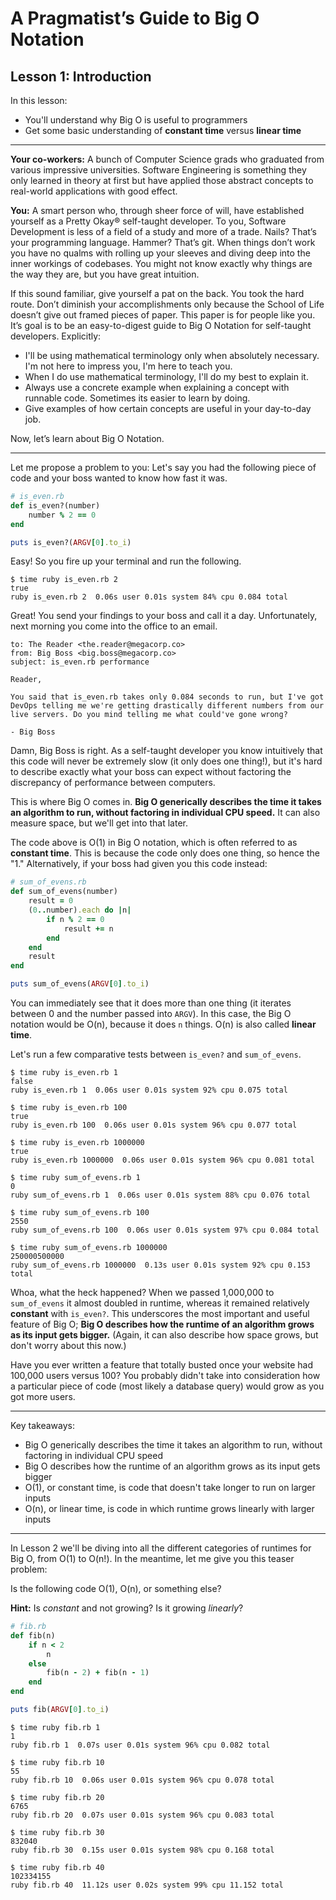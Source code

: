 A Pragmatist’s Guide to Big O Notation
======================================

Lesson 1: Introduction
----------------------

In this lesson:
- You'll understand why Big O is useful to programmers
- Get some basic understanding of **constant time** versus **linear time**

---

**Your co-workers:** A bunch of Computer Science grads who graduated from various impressive universities. Software Engineering is something they only learned in theory at first but have applied those abstract concepts to real-world applications with good effect.

**You:** A smart person who, through sheer force of will, have established yourself as a Pretty Okay® self-taught developer. To you, Software Development is less of a field of a study and more of a trade. Nails? That’s your programming language. Hammer? That’s git. When things don’t work you have no qualms with rolling up your sleeves and diving deep into the inner workings of codebases. You might not know exactly why things are the way they are, but you have great intuition. 

If this sound familiar, give yourself a pat on the back. You took the hard route. Don’t diminish your accomplishments only because the School of Life doesn’t give out framed pieces of paper. This paper is for people like you. It’s goal is to be an easy-to-digest guide to Big O Notation for self-taught developers. Explicitly: 

- I'll be using mathematical terminology only when absolutely necessary. I'm not here to impress you, I'm here to teach you. 
- When I do use mathematical terminology, I'll do my best to explain it. 
- Always use a concrete example when explaining a concept with runnable code. Sometimes its easier to learn by doing. 
- Give examples of how certain concepts are useful in your day-to-day job. 

Now, let’s learn about Big O Notation. 

---

Let me propose a problem to you: Let's say you had the following piece of code and your boss wanted to know how fast it was. 

```ruby
# is_even.rb
def is_even?(number)
    number % 2 == 0
end

puts is_even?(ARGV[0].to_i)
```

Easy! So you fire up your terminal and run the following.

```
$ time ruby is_even.rb 2
true
ruby is_even.rb 2  0.06s user 0.01s system 84% cpu 0.084 total
```

Great! You send your findings to your boss and call it a day. Unfortunately, next morning you come into the office to an email.

```
to: The Reader <the.reader@megacorp.co>
from: Big Boss <big.boss@megacorp.co>
subject: is_even.rb performance

Reader,

You said that is_even.rb takes only 0.084 seconds to run, but I've got
DevOps telling me we're getting drastically different numbers from our
live servers. Do you mind telling me what could've gone wrong?

- Big Boss
```

Damn, Big Boss is right. As a self-taught developer you know intuitively that this code will never be extremely slow (it only does one thing!), but it's hard to describe exactly what your boss can expect without factoring the discrepancy of performance between computers.

This is where Big O comes in. **Big O generically describes the time it takes an algorithm to run, without factoring in individual CPU speed.** It can also measure space, but we'll get into that later.

The code above is O(1) in Big O notation, which is often referred to as **constant time**. This is because the code only does one thing, so hence the "1." Alternatively, if your boss had given you this code instead:

```ruby
# sum_of_evens.rb
def sum_of_evens(number)
    result = 0
    (0..number).each do |n|
        if n % 2 == 0
            result += n
        end
    end
    result
end

puts sum_of_evens(ARGV[0].to_i)
```

You can immediately see that it does more than one thing (it iterates between 0 and the number passed into `ARGV`). In this case, the Big O notation would be O(n), because it does `n` things. O(n) is also called **linear time**.

Let's run a few comparative tests between `is_even?` and `sum_of_evens`.

```
$ time ruby is_even.rb 1
false
ruby is_even.rb 1  0.06s user 0.01s system 92% cpu 0.075 total

$ time ruby is_even.rb 100
true
ruby is_even.rb 100  0.06s user 0.01s system 96% cpu 0.077 total

$ time ruby is_even.rb 1000000
true
ruby is_even.rb 1000000  0.06s user 0.01s system 96% cpu 0.081 total

$ time ruby sum_of_evens.rb 1
0
ruby sum_of_evens.rb 1  0.06s user 0.01s system 88% cpu 0.076 total

$ time ruby sum_of_evens.rb 100
2550
ruby sum_of_evens.rb 100  0.06s user 0.01s system 97% cpu 0.084 total

$ time ruby sum_of_evens.rb 1000000
250000500000
ruby sum_of_evens.rb 1000000  0.13s user 0.01s system 92% cpu 0.153 total
```

Whoa, what the heck happened? When we passed 1,000,000 to `sum_of_evens` it almost doubled in runtime, whereas it remained relatively **constant** with `is_even?`. This underscores the most important and useful feature of Big O; **Big O describes how the runtime of an algorithm grows as its input gets bigger.** (Again, it can also describe how space grows, but don't worry about this now.)

Have you ever written a feature that totally busted once your website had 100,000 users versus 100? You probably didn't take into consideration how a particular piece of code (most likely a database query) would grow as you got more users.

---

Key takeaways:
- Big O generically describes the time it takes an algorithm to run, without factoring in individual CPU speed
- Big O describes how the runtime of an algorithm grows as its input gets bigger
- O(1), or constant time, is code that doesn't take longer to run on larger inputs
- O(n), or linear time, is code in which runtime grows linearly with larger inputs

---

In Lesson 2 we'll be diving into all the different categories of runtimes for Big O, from O(1) to O(n!). In the meantime, let me give you this teaser problem:

Is the following code O(1), O(n), or something else?

**Hint:** Is *constant* and not growing? Is it growing *linearly*?

```ruby
# fib.rb
def fib(n)
    if n < 2
        n
    else
        fib(n - 2) + fib(n - 1)
    end  
end

puts fib(ARGV[0].to_i)
```

```
$ time ruby fib.rb 1
1
ruby fib.rb 1  0.07s user 0.01s system 96% cpu 0.082 total

$ time ruby fib.rb 10
55
ruby fib.rb 10  0.06s user 0.01s system 96% cpu 0.078 total

$ time ruby fib.rb 20
6765
ruby fib.rb 20  0.07s user 0.01s system 96% cpu 0.083 total

$ time ruby fib.rb 30
832040
ruby fib.rb 30  0.15s user 0.01s system 98% cpu 0.168 total

$ time ruby fib.rb 40
102334155
ruby fib.rb 40  11.12s user 0.02s system 99% cpu 11.152 total
```
